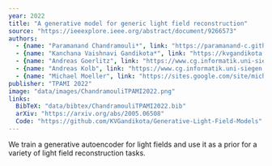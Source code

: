 ```yaml
---
year: 2022
title: "A generative model for generic light field reconstruction"
source: "https://ieeexplore.ieee.org/abstract/document/9266573"
authors:
  - {name: "Paramanand Chandramouli*", link: "https://paramanand-c.github.io/"}
  - {name: "Kanchana Vaishnavi Gandikota*", link: "https://kvgandikota.github.io/"}
  - {name: "Andreas Goerlitz", link: "https://www.cg.informatik.uni-siegen.de/en/goerlitz-andreas"}
  - {name: "Andreas Kolb", link: "https://www.cg.informatik.uni-siegen.de/en/kolb-andreas"}
  - {name: "Michael Moeller", link: "https://sites.google.com/site/michaelmoellermath"}
publisher: "TPAMI 2022"
image: "data/images/ChandramouliTPAMI2022.png"
links:
  BibTeX: "data/bibtex/ChandramouliTPAMI2022.bib"
  arXiv: "https://arxiv.org/abs/2005.06508"
  Code: "https://github.com/KVGandikota/Generative-Light-Field-Models"
---
```

We train a generative autoencoder for light fields and use it as a prior for a variety of light field reconstruction tasks.
